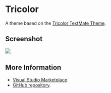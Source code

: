 # Tricolor

A theme based on the [Tricolor TextMate Theme](http://colorsublime.com/theme/Tricolor).


## Screenshot
![](https://raw.githubusercontent.com/gerane/VSCodeThemes/master/gerane.Theme-Tricolor/screenshot.png).


## More Information
* [Visual Studio Marketplace](https://marketplace.visualstudio.com/items/gerane.Theme-Tricolor).
* [GitHub repository](https://github.com/gerane/VSCodeThemes).
